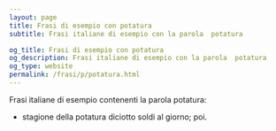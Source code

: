 ```yaml
---
layout: page
title: Frasi di esempio con potatura 
subtitle: Frasi italiane di esempio con la parola  potatura

og_title: Frasi di esempio con potatura 
og_description: Frasi italiane di esempio con la parola  potatura
og_type: website
permalink: /frasi/p/potatura.html
---
```


Frasi italiane di esempio contenenti la parola potatura:


- stagione della potatura diciotto soldi al giorno; poi.
